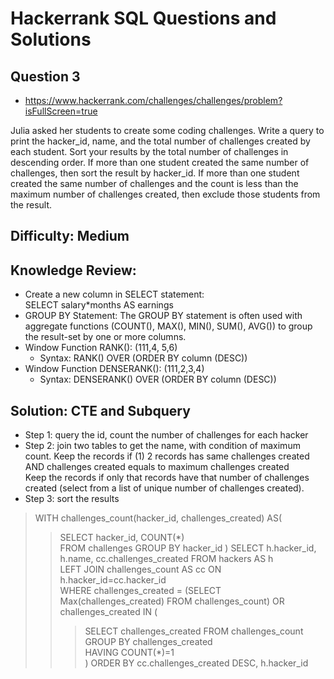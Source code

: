# Hackerrank SQL Questions and Solutions

## Question 3 
- https://www.hackerrank.com/challenges/challenges/problem?isFullScreen=true

Julia asked her students to create some coding challenges. Write a query to print the hacker_id, name, and the total number of challenges created by each student. Sort your results by the total number of challenges in descending order. If more than one student created the same number of challenges, then sort the result by hacker_id. If more than one student created the same number of challenges and the count is less than the maximum number of challenges created, then exclude those students from the result.


## Difficulty: Medium

## Knowledge Review: 
- Create a new column in SELECT statement: \
SELECT salary*months AS earnings 
- GROUP BY Statement: The GROUP BY statement is often used with aggregate functions (COUNT(), MAX(), MIN(), SUM(), AVG()) to group the result-set by one or more columns.
- Window Function RANK(): (111,4, 5,6)
    - Syntax:  RANK() OVER (ORDER BY column (DESC))
- Window Function DENSERANK(): (111,2,3,4)
    - Syntax:  DENSERANK() OVER (ORDER BY column (DESC))


## Solution: CTE and Subquery 
- Step 1: query the id, count the number of challenges for each hacker
- Step 2: join two tables to get the name, with condition of maximum count.
	Keep the records if (1) 2 records has same challenges created AND challenges created equals to maximum challenges created\
	Keep the records if only that records have that number of challenges created (select from a list of unique number of challenges created).
- Step 3: sort the results


> WITH challenges_count(hacker_id, challenges_created) AS(
>>   SELECT hacker_id, COUNT(*)\
        FROM challenges
        GROUP BY hacker_id
        )
> SELECT h.hacker_id, h.name, cc.challenges_created
FROM hackers AS h\
LEFT JOIN challenges_count AS cc ON h.hacker_id=cc.hacker_id\
WHERE 
>> challenges_created = (SELECT Max(challenges_created) FROM challenges_count) OR
>>challenges_created IN (
>>> SELECT challenges_created 
            FROM challenges_count\
            GROUP BY challenges_created\
            HAVING COUNT(*)=1\
            )
>ORDER BY  cc.challenges_created DESC, h.hacker_id
